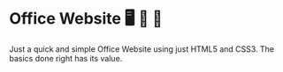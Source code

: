 # Office Website  :desktop_computer: :bookmark_tabs: :briefcase:

Just a quick and simple Office Website using just HTML5 and CSS3. The basics done right has its value.

